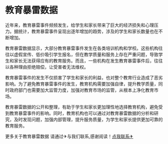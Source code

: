# 教育暴雷数据

近年来，教育暴雷事件频频发生，给学生和家长带来了巨大的经济损失和心理压力。据统计，教育暴雷事件呈现出逐年增加的趋势，涉及的学生和家长数量也在不断增加。

教育暴雷数据显示，大部分教育暴雷事件发生在各类培训机构和学校。这些机构往往以虚假宣传、低价吸引学生报名，但在教学质量和服务上存在严重问题，导致学生和家长无法获得应有的教育服务。而且，一些机构在发生教育暴雷事件后，往往以各种理由拒绝赔偿，让受害者无法维权。

教育暴雷事件的发生不仅损害了学生和家长的利益，也对整个教育行业造成了恶劣影响。为了避免教育暴雷事件的发生，教育机构需要加强自律，提升教学质量，同时政府部门也需要加大监管力度，加强对教育市场的监管，从根本上净化教育市场。

教育暴雷数据的公开和整理，有助于学生和家长更加理性地选择教育机构，避免受到教育暴雷事件的影响。同时，教育机构也可以通过对教育暴雷数据的分析和研究，及时发现问题，加强内部管理，提升服务质量，为学生和家长提供更加可靠的教育服务。

更多关于教育暴雷数据 请通过✈与我们联系,感谢阅读！[点我联系✈](https://img.G208.com)